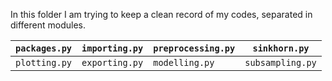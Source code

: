In this folder I am trying to keep a clean record of my codes, separated in different modules. 

<p align="center">
  
  | ```packages.py``` | ```importing.py``` | ```preprocessing.py``` | ```sinkhorn.py```    |
  |-------------------|--------------------|------------------------|----------------------|
  | ```plotting.py``` | ```exporting.py``` | ```modelling.py```     | ```subsampling.py``` |
  
</p>
